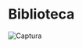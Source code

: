 # Biblioteca
![Captura](https://github.com/DavosJar/Biblioteca/assets/166522585/7c7b9df2-a643-43ff-947b-2608162b5716)

